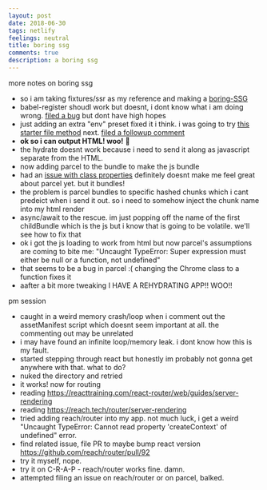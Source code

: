 ```yaml
---
layout: post
date: 2018-06-30
tags: netlify
feelings: neutral
title: boring ssg
comments: true
description: a boring ssg
---
```


more notes on boring ssg

- so i am taking fixtures/ssr as my reference and making a [boring-SSG](https://github.com/sw-yx/boring-SSG)
- babel-register shoudl work but doesnt, i dont know what i am doing wrong. [filed a bug](https://github.com/babel/babel/issues/8241) but dont have high hopes
- just adding an extra "env" preset fixed it i think. i was going to try [this starter file method](https://timonweb.com/posts/how-to-enable-es6-imports-in-nodejs/) next. [filed a followup comment](https://github.com/babel/babel/issues/8241)
- **ok so i can output HTML! woo!** 🎉
- the hydrate doesnt work because i need to send it along as javascript separate from the HTML.
- now adding parcel to the bundle to make the js bundle
- had an [issue with class properties](https://github.com/parcel-bundler/parcel/issues/867) definitely doesnt make me feel great about parcel yet. but it bundles!
- the problem is parcel bundles to specific hashed chunks which i cant predeict when i send it out. so i need to somehow inject the chunk name into my html render
- async/await to the rescue. im just popping off the name of the first childBundle which is the js but i know that is going to be volatile. we'll see how to fix that
- ok i got the js loading to work from html but now parcel's assumptions are coming to bite me: "Uncaught TypeError: Super expression must either be null or a function, not undefined"
- that seems to be a bug in parcel :(  changing the Chrome class to a function fixes it
- aafter a bit more tweaking I HAVE A REHYDRATING APP!! WOO!!

pm session

- caught in a weird memory crash/loop when i comment out the assetManifest script which doesnt seem important at all. the commenting out may be unrelated
- i may have found an infinite loop/memory leak. i dont know how this is my fault.
- started stepping through react but honestly im probably not gonna get anywhere with that. what to do?
- nuked the directory and retried
- it works! now for routing
- reading <https://reacttraining.com/react-router/web/guides/server-rendering>
- reading <https://reach.tech/router/server-rendering>
- tried adding reach/router into my app. not much luck, i get a weird "Uncaught TypeError: Cannot read property 'createContext' of undefined" error.
- find related issue, file PR to maybe bump react version <https://github.com/reach/router/pull/92>
- try it myself, nope.
- try it on C-R-A-P - reach/router works fine. damn.
- attempted filing an issue on reach/router or on parcel, balked.
